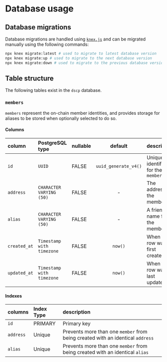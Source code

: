 # Database usage

## Database migrations

Database migrations are handled using [`knex.js`](https://knexjs.org/) and can be migrated manually using the following commands:

```sh
npx knex migrate:latest # used to migrate to latest database version
npx knex migrate:up # used to migrate to the next database version
npx knex migrate:down # used to migrate to the previous database version
```

## Table structure

The following tables exist in the `dscp` database.

### `members`

`members` represent the on-chain member identities, and provides storage for aliases to be stored when optionally selected to do so.

#### Columns

| column       | PostgreSQL type           | nullable |       default        | description                        |
| :----------- | :------------------------ | :------- | :------------------: | :--------------------------------- |
| `id`         | `UUID`                    | FALSE    | `uuid_generate_v4()` | Unique identifier for the `member` |
| `address`    | `CHARACTER VARYING (50)`  | FALSE    |          -           | The address of the member          |
| `alias`      | `CHARACTER VARYING (50)`  | FALSE    |          -           | A friendly name for the member     |
| `created_at` | `Timestamp with timezone` | FALSE    |       `now()`        | When the row was first created     |
| `updated_at` | `Timestamp with timezone` | FALSE    |       `now()`        | When the row was last updated      |

#### Indexes

| columns   | Index Type | description                                                                    |
| :-------- | :--------- | :----------------------------------------------------------------------------- |
| `id`      | PRIMARY    | Primary key                                                                    |
| `address` | Unique     | Prevents more than one `member` from being created with an identical `address` |
| `alias`   | Unique     | Prevents more than one `member` from being created with an identical `alias`   |
